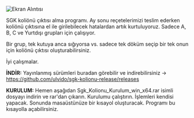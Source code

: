 
![Ekran Alıntısı](https://user-images.githubusercontent.com/27722274/76570238-f467ce00-64c5-11ea-9c2d-2cd31dec700c.PNG)


SGK koliönü çıktısı alma programı. Ay sonu reçetelerimizi teslim ederken koliönü çıktısına el ile girilebilecek hatalardan artık kurtuluyoruz. Sadece A, B, C ve Yurtdışı grupları için çalışıyor.

Bir grup, tek kutuya anca sığıyorsa vs. sadece tek döküm seçip bir tek onun için koliönü çıktısı oluşturabilirsiniz.

İyi çalışmalar.

**İNDİR:**
Yayınlanmış sürümleri buradan görebilir ve indirebilirsiniz -> https://github.com/ulvido/sgk-kolionu-release/releases

**KURULUM:**
Hemen aşağıdan Sgk_Kolionu_Kurulum_win_x64.rar isimli dosyayı indirin ve rar'dan çıkarın. Kurulumu çalıştırın. İşlemleri kendisi yapacak. Sonunda masaüstünüze bir kısayol oluşturacak. Programı bu kısayolla açabilirsiniz.
